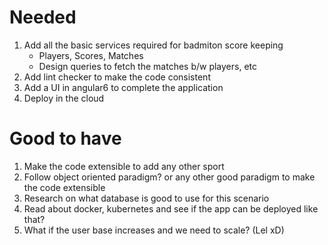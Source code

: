 # Needed
1. Add all the basic services required for badmiton score keeping
   * Players, Scores, Matches
   * Design queries to fetch the matches b/w players, etc
2. Add lint checker to make the code consistent
3. Add a UI in angular6 to complete the application
4. Deploy in the cloud 

# Good to have
1. Make the code extensible to add any other sport
2. Follow object oriented paradigm? or any other good paradigm to make the code extensible
3. Research on what database is good to use for this scenario
4. Read about docker, kubernetes and see if the app can be deployed like that?
5. What if the user base increases and we need to scale? (Lel xD)